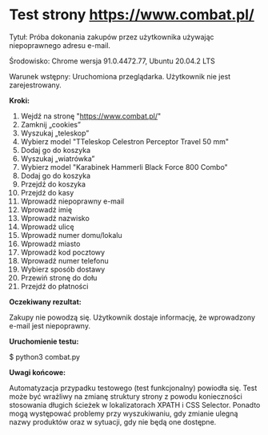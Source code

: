 # Test strony https://www.combat.pl/

Tytuł: Próba dokonania zakupów przez użytkownika używając niepoprawnego adresu e-mail.

Środowisko: Chrome wersja  91.0.4472.77, Ubuntu 20.04.2 LTS

Warunek wstępny: Uruchomiona przeglądarka. Użytkownik nie jest zarejestrowany.

<b>Kroki:</b>

1. Wejdź na stronę "https://www.combat.pl/"
2. Zamknij „cookies”
3. Wyszukaj „teleskop”
4. Wybierz model "TTeleskop Celestron Perceptor Travel 50 mm"
5. Dodaj go do koszyka
6. Wyszukaj „wiatrówka”
7. Wybierz model "Karabinek Hammerli Black Force 800 Combo"
8. Dodaj go do koszyka
9. Przejdź do koszyka
10. Przejdź do kasy
11. Wprowadź niepoprawny e-mail
12. Wprowadź imię
13. Wprowadź nazwisko
14. Wprowadź ulicę
15. Wprowadź numer domu/lokalu
16. Wprowadź miasto
17. Wprowadź kod pocztowy
18. Wprowadź numer telefonu
19. Wybierz sposób dostawy
20. Przewiń stronę do dołu
21. Przejdź do płatności

<b>Oczekiwany rezultat:</b>

Zakupy nie powodzą się.
Użytkownik dostaje informację, że wprowadzony e-mail jest niepoprawny.

<b>Uruchomienie testu:</b>

$ python3 combat.py

<b>Uwagi końcowe:</b>

Automatyzacja przypadku testowego (test funkcjonalny) powiodła się. Test może być wrażliwy na zmianę struktury strony z powodu konieczności stosowania długich ścieżek w lokalizatorach XPATH i CSS Selector. Ponadto mogą występować problemy przy wyszukiwaniu, gdy zmianie ulegną nazwy produktów oraz w sytuacji, gdy nie będą one dostępne.
